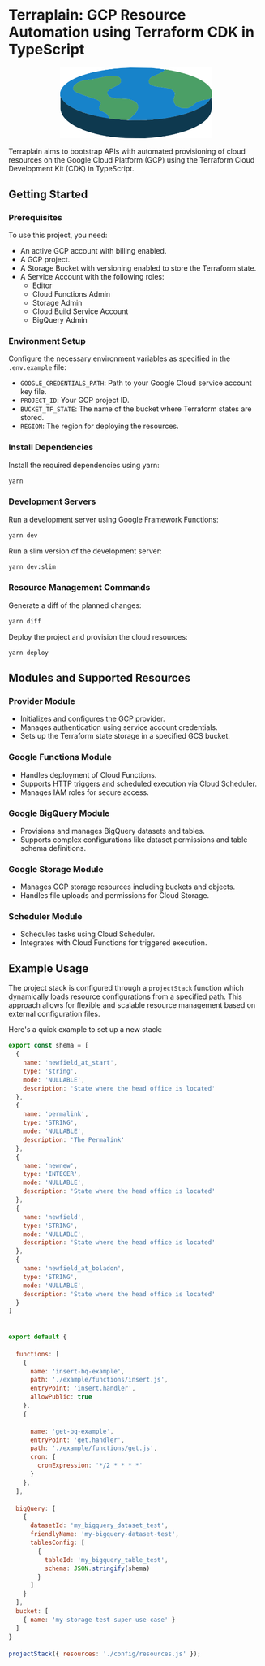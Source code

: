 # Terraplain: GCP Resource Automation using Terraform CDK in TypeScript

<p align="center">
  <img src="bitmap.png" alt="Logo" width="300"/>
</p>

Terraplain aims to bootstrap APIs with automated provisioning of cloud resources on the Google Cloud Platform (GCP) using the Terraform Cloud Development Kit (CDK) in TypeScript.

## Getting Started

### Prerequisites

To use this project, you need:

- An active GCP account with billing enabled.
- A GCP project.
- A Storage Bucket with versioning enabled to store the Terraform state.
- A Service Account with the following roles:
  - Editor
  - Cloud Functions Admin
  - Storage Admin
  - Cloud Build Service Account
  - BigQuery Admin

### Environment Setup

Configure the necessary environment variables as specified in the `.env.example` file:

- `GOOGLE_CREDENTIALS_PATH`: Path to your Google Cloud service account key file.
- `PROJECT_ID`: Your GCP project ID.
- `BUCKET_TF_STATE`: The name of the bucket where Terraform states are stored.
- `REGION`: The region for deploying the resources.

### Install Dependencies

Install the required dependencies using yarn:

```bash
yarn
```

### Development Servers

Run a development server using Google Framework Functions:

```bash
yarn dev
```

Run a slim version of the development server:

```bash
yarn dev:slim
```

### Resource Management Commands

Generate a diff of the planned changes:

```bash
yarn diff
```

Deploy the project and provision the cloud resources:

```bash
yarn deploy
```

## Modules and Supported Resources

### Provider Module

- Initializes and configures the GCP provider.
- Manages authentication using service account credentials.
- Sets up the Terraform state storage in a specified GCS bucket.

### Google Functions Module

- Handles deployment of Cloud Functions.
- Supports HTTP triggers and scheduled execution via Cloud Scheduler.
- Manages IAM roles for secure access.

### Google BigQuery Module

- Provisions and manages BigQuery datasets and tables.
- Supports complex configurations like dataset permissions and table schema definitions.

### Google Storage Module

- Manages GCP storage resources including buckets and objects.
- Handles file uploads and permissions for Cloud Storage.

### Scheduler Module

- Schedules tasks using Cloud Scheduler.
- Integrates with Cloud Functions for triggered execution.

## Example Usage

The project stack is configured through a `projectStack` function which dynamically loads resource configurations from a specified path. This approach allows for flexible and scalable resource management based on external configuration files.

Here's a quick example to set up a new stack:

```javascript
export const shema = [
  {
    name: 'newfield_at_start',
    type: 'string',
    mode: 'NULLABLE',
    description: 'State where the head office is located'
  },
  {
    name: 'permalink',
    type: 'STRING',
    mode: 'NULLABLE',
    description: 'The Permalink'
  },
  {
    name: 'newnew',
    type: 'INTEGER',
    mode: 'NULLABLE',
    description: 'State where the head office is located'
  },
  {
    name: 'newfield',
    type: 'STRING',
    mode: 'NULLABLE',
    description: 'State where the head office is located'
  },
  {
    name: 'newfield_at_boladon',
    type: 'STRING',
    mode: 'NULLABLE',
    description: 'State where the head office is located'
  }
]


export default {

  functions: [
    {
      name: 'insert-bq-example',
      path: './example/functions/insert.js',
      entryPoint: 'insert.handler',
      allowPublic: true
    },
    {

      name: 'get-bq-example',
      entryPoint: 'get.handler',
      path: './example/functions/get.js',
      cron: {
        cronExpression: '*/2 * * * *'
      }
    },
  ],

  bigQuery: [
    {
      datasetId: 'my_bigquery_dataset_test',
      friendlyName: 'my-bigquery-dataset-test',
      tablesConfig: [
        {
          tableId: 'my_bigquery_table_test',
          schema: JSON.stringify(shema)
        }
      ]
    }
  ],
  bucket: [
    { name: 'my-storage-test-super-use-case' }
  ]
}

projectStack({ resources: './config/resources.js' });
```